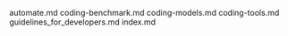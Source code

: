 automate.md
coding-benchmark.md
coding-models.md
coding-tools.md
guidelines_for_developers.md
index.md
